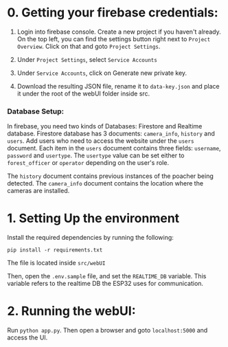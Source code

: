 # 0. Getting your firebase credentials: 

1. Login into firebase console. Create a new project if you haven't already. On the top left, you can find the settings button right next to `Project Overview`. Click on that and goto `Project Settings`.

2. Under `Project Settings`, select `Service Accounts`
3. Under `Service Accounts`, click on Generate new private key.

4. Download the resulting JSON file, rename it to `data-key.json` and place it under the root of the webUI folder inside src. 

### Database Setup: 

In firebase, you need two kinds of Databases: Firestore and Realtime database. Firestore database has 3 documents: `camera_info`, `history` and `users`. Add users who need to access the website under the `users` document. Each item in the `users` document contains three fields: `username`, `password` and `usertype`. The `usertype` value can be set either to `forest_officer` or `operator` depending on the user's role. 

The `history` document contains previous instances of the poacher being detected. The `camera_info` document contains the location where the cameras are installed. 

# 1. Setting Up the environment 

Install the required dependencies by running the following: 

```
pip install -r requirements.txt
```
The file is located inside `src/webUI`
 
Then, open the `.env.sample` file, and set the `REALTIME_DB` variable. This variable refers to the realtime DB the ESP32 uses for communication. 

# 2. Running the webUI:

Run `python app.py`. Then open a browser and goto `localhost:5000` and access the UI. 